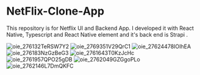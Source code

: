 # NetFlix-Clone-App
This repository is for Netflix UI and Backend App.
I developed it with React Native, Typescript and React Native element
and it's back end is Strapi .


![oie_276132TeRSW7Y2](https://user-images.githubusercontent.com/83859644/151296136-aafaf71e-760f-46d4-941c-ac8936b52739.jpg)
![oie_2769351V29QrC1](https://user-images.githubusercontent.com/83859644/151296138-25e93004-1c3e-43fb-8f30-b9213176c85f.jpg)
![oie_27624478IOIhEA](https://user-images.githubusercontent.com/83859644/151296140-988d1e52-e318-42d9-a425-0ca8b8b7cbe0.jpg)
![oie_276183NzGzBeG3](https://user-images.githubusercontent.com/83859644/151297075-dba0ef35-4046-4e5f-a760-dea6fe5883f0.jpg)
![oie_2761643T0KzJcHc](https://user-images.githubusercontent.com/83859644/151297078-f93eda87-b826-489a-8104-9b6c1cfcb650.jpg)
![oie_2761957QPO25gDB](https://user-images.githubusercontent.com/83859644/151297079-7da32ad2-d1d1-4428-a39e-0101986e3639.jpg)
![oie_2762049GZGgoPLo](https://user-images.githubusercontent.com/83859644/151297081-82300570-73fd-426f-a699-e65772f27f0b.jpg)
![oie_2762146L7DmQKFC](https://user-images.githubusercontent.com/83859644/151297083-e5e0662c-ff14-4426-811c-22294eab7833.jpg)
